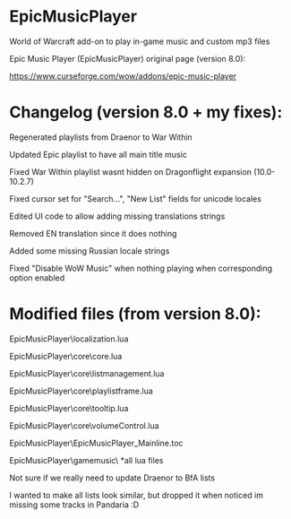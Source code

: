 # EpicMusicPlayer
World of Warcraft add-on to play in-game music and custom mp3 files

Epic Music Player (EpicMusicPlayer) original page (version 8.0):

https://www.curseforge.com/wow/addons/epic-music-player

# Changelog (version 8.0 + my fixes):

Regenerated playlists from Draenor to War Within

Updated Epic playlist to have all main title music

Fixed War Within playlist wasnt hidden on Dragonflight expansion (10.0-10.2.7)

Fixed cursor set for "Search...", "New List" fields for unicode locales

Edited UI code to allow adding missing translations strings

Removed EN translation since it does nothing

Added some missing Russian locale strings

Fixed "Disable WoW Music" when nothing playing when corresponding option enabled

# Modified files (from version 8.0):

EpicMusicPlayer\localization.lua

EpicMusicPlayer\core\core.lua

EpicMusicPlayer\core\listmanagement.lua

EpicMusicPlayer\core\playlistframe.lua

EpicMusicPlayer\core\tooltip.lua

EpicMusicPlayer\core\volumeControl.lua

EpicMusicPlayer\EpicMusicPlayer_Mainline.toc

EpicMusicPlayer\gamemusic\ *all lua files

Not sure if we really need to update Draenor to BfA lists

I wanted to make all lists look similar, but dropped it when noticed im missing some tracks in Pandaria :D
